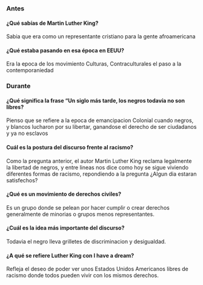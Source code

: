 
### Antes 
#### ¿Qué sabías de Martin Luther King?
Sabia que era como un representante cristiano para la gente afroamericana
#### ¿Qué estaba pasando en esa época en EEUU?
Era la epoca de los movimiento Culturas, Contraculturales el paso a la contemporaniedad
### Durante
#### ¿Qué significa la frase “Un siglo más tarde, los negros todavía no son libres?
Pienso que se refiere a la epoca de emancipacion Colonial cuando negros, y blancos lucharon por su libertar, ganandose el derecho de ser ciudadanos y ya no esclavos
#### Cuál es la postura del discurso frente al racismo?
Como la pregunta anterior, el autor Martin Luther King reclama legalmente la libertad de negros, y entre lineas nos dice como hoy se sigue viviendo diferentes formas de racismo,
repondiendo a la pregunta ¿Algun dia estaran satisfechos?
#### ¿Qué es un movimiento de derechos civiles?
Es un grupo donde se pelean por hacer cumplir o crear derechos generalmente de minorias o grupos menos representantes.
#### ¿Cuál es la idea más importante del discurso?
Todavia el negro lleva grilletes de discriminacion y desigualdad.
#### ¿A qué se refiere Luther King con I have a dream?
Refleja el deseo de poder ver unos Estados Unidos Americanos libres de racismo donde todos pueden vivir con los mismos derechos.

<!--stackedit_data:
eyJoaXN0b3J5IjpbOTE5MzM2NjkwLDExNjA4MjIzMzZdfQ==
-->